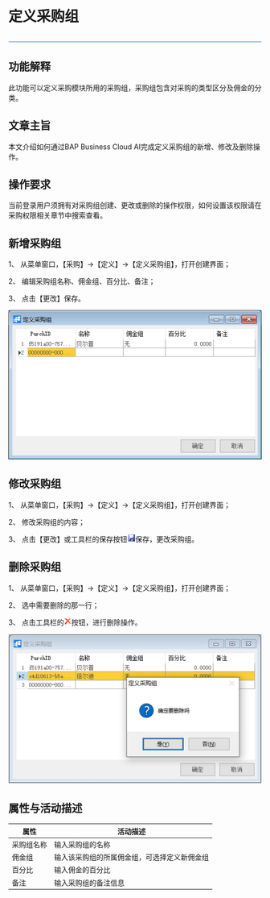 # 定义采购组

![img](新建文件夹\横线.png)

## 功能解释

此功能可以定义采购模块所用的采购组，采购组包含对采购的类型区分及佣金的分类。

## 文章主旨

本文介绍如何通过BAP Business Cloud AI完成定义采购组的新增、修改及删除操作。

## 操作要求

当前登录用户须拥有对采购组创建、更改或删除的操作权限，如何设置该权限请在采购权限相关章节中搜索查看。

## 新增采购组 

1、 从菜单窗口，【采购】->【定义】->【定义采购组】，打开创建界面；

2、 编辑采购组名称、佣金组、百分比、备注；

3、 点击【更改】保存。

![img](图片/定义采购组1.jpg) 

## 修改采购组 

1、 从菜单窗口，【采购】->【定义】->【定义采购组】，打开创建界面；

2、 修改采购组的内容；

3、 点击【更改】或工具栏的保存按钮![img](新建文件夹/定义采购组织3.png)保存，更改采购组。

## 删除采购组 

1、 从菜单窗口，【采购】->【定义】->【定义采购组】，打开创建界面；

2、 选中需要删除的那一行；

3、 点击工具栏的![img](新建文件夹/定义采购组织4.png)按钮，进行删除操作。

![img](图片/定义采购组2.jpg) 

## 属性与活动描述 

| **属性** | **活动描述**                           |
| -------------- | -------------------------------------------- |
| 采购组名称     | 输入采购组的名称                             |
| 佣金组         | 输入该采购组的所属佣金组，可选择定义新佣金组 |
| 百分比         | 输入佣金的百分比                             |
| 备注           | 输入采购组的备注信息                         |

 

 
